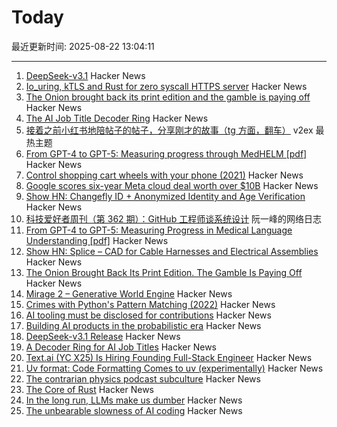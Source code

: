 # Today

最近更新时间: 2025-08-22 13:04:11

--- 
1. [DeepSeek-v3.1](https://api-docs.deepseek.com/news/news250821) Hacker News
2. [Io_uring, kTLS and Rust for zero syscall HTTPS server](https://blog.habets.se/2025/04/io-uring-ktls-and-rust-for-zero-syscall-https-server.html) Hacker News
3. [The Onion brought back its print edition and the gamble is paying off](https://www.wsj.com/business/media/the-onion-print-subscribers-6c24649c) Hacker News
4. [The AI Job Title Decoder Ring](https://www.dbreunig.com/2025/08/21/a-guide-to-ai-titles.html) Hacker News
5. [接着之前小红书地陪帖子的帖子，分享刚才的故事（tg 方面，翻车）](https://www.v2ex.com/t/1154097) v2ex 最热主题
6. [From GPT-4 to GPT-5: Measuring progress through MedHELM [pdf]](https://www.fertrevino.com/docs/gpt5_medhelm.pdf) Hacker News
7. [Control shopping cart wheels with your phone (2021)](https://www.begaydocrime.com/) Hacker News
8. [Google scores six-year Meta cloud deal worth over $10B](https://www.cnbc.com/2025/08/21/google-scores-six-year-meta-cloud-deal-worth-over-10-billion.html) Hacker News
9. [Show HN: Changefly ID + Anonymized Identity and Age Verification](https://www.changefly.com/blog/2025/08/anonymized-identity-and-age-verification-a-new-era-of-privacy-for-changefly-id) Hacker News
10. [科技爱好者周刊（第 362 期）：GitHub 工程师谈系统设计](http://www.ruanyifeng.com/blog/2025/08/weekly-issue-362.html) 阮一峰的网络日志
11. [From GPT-4 to GPT-5: Measuring Progress in Medical Language Understanding [pdf]](https://www.fertrevino.com/docs/gpt5_medhelm.pdf) Hacker News
12. [Show HN: Splice – CAD for Cable Harnesses and Electrical Assemblies](https://splice-cad.com) Hacker News
13. [The Onion Brought Back Its Print Edition. The Gamble Is Paying Off](https://www.wsj.com/business/media/the-onion-print-subscribers-6c24649c) Hacker News
14. [Mirage 2 – Generative World Engine](https://demo.dynamicslab.ai/chaos) Hacker News
15. [Crimes with Python's Pattern Matching (2022)](https://www.hillelwayne.com/post/python-abc/) Hacker News
16. [AI tooling must be disclosed for contributions](https://github.com/ghostty-org/ghostty/pull/8289) Hacker News
17. [Building AI products in the probabilistic era](https://giansegato.com/essays/probabilistic-era) Hacker News
18. [DeepSeek-v3.1 Release](https://api-docs.deepseek.com/news/news250821) Hacker News
19. [A Decoder Ring for AI Job Titles](https://www.dbreunig.com/2025/08/21/a-guide-to-ai-titles.html) Hacker News
20. [Text.ai (YC X25) Is Hiring Founding Full-Stack Engineer](https://www.ycombinator.com/companies/text-ai/jobs/OJBr0v2-founding-full-stack-engineer) Hacker News
21. [Uv format: Code Formatting Comes to uv (experimentally)](https://pydevtools.com/blog/uv-format-code-formatting-comes-to-uv-experimentally/) Hacker News
22. [The contrarian physics podcast subculture](https://timothynguyen.org/2025/08/21/physics-grifters-eric-weinstein-sabine-hossenfelder-and-a-crisis-of-credibility/) Hacker News
23. [The Core of Rust](https://jyn.dev/the-core-of-rust/) Hacker News
24. [In the long run, LLMs make us dumber](https://desunit.com/blog/in-the-long-run-llms-make-us-dumber/) Hacker News
25. [The unbearable slowness of AI coding](https://joshuavaldez.com/the-unbearable-slowness-of-ai-coding/) Hacker News
